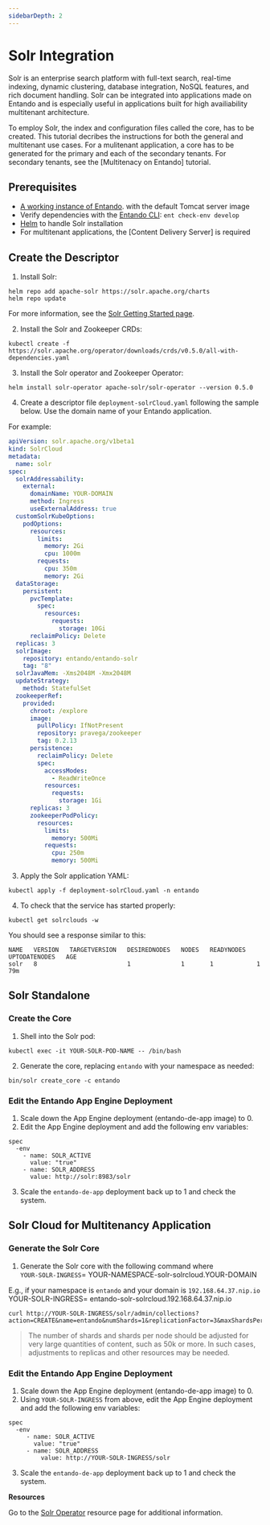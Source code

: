 ```yaml
---
sidebarDepth: 2
---
```


# Solr Integration
Solr is an enterprise search platform with full-text search, real-time indexing, dynamic clustering, database integration, NoSQL features, and rich document handling. Solr can be integrated into applications made on Entando and is especially useful in applications built for high availiability multitenant architecture.

To employ Solr, the index and configuration files called the core, has to be created. This tutorial decribes the instructions for both the general and multitenant use cases. For a mulitenant application, a core has to be generated for the primary and each of the secondary tenants. For secondary tenants, see the [Multitenacy on Entando] tutorial.

## Prerequisites
* [A working instance of Entando](../../docs/getting-started/README.md). with the default Tomcat server image
* Verify dependencies with the [Entando CLI](../../docs/getting-started/entando-cli.md): `ent check-env develop`
* [Helm](https://helm.sh/docs/intro/install/) to handle Solr installation
* For multitenant applications, the [Content Delivery Server] is required 

## Create the Descriptor
1. Install Solr:  
```
helm repo add apache-solr https://solr.apache.org/charts
helm repo update
```  
For more information, see the [Solr Getting Started page](https://solr.apache.org/guide/7_3/solr-tutorial.html).

2. Install the Solr and Zookeeper CRDs:
```
kubectl create -f https://solr.apache.org/operator/downloads/crds/v0.5.0/all-with-dependencies.yaml
```
3. Install the Solr operator and Zookeeper Operator:
```
helm install solr-operator apache-solr/solr-operator --version 0.5.0
```
4. Create a descriptor file `deployment-solrCloud.yaml` following the sample below. Use the domain name of your Entando application.

For example:
``` yaml
apiVersion: solr.apache.org/v1beta1
kind: SolrCloud
metadata:
  name: solr
spec:
  solrAddressability:
    external:
      domainName: YOUR-DOMAIN
      method: Ingress
      useExternalAddress: true
  customSolrKubeOptions:
    podOptions:
      resources:
        limits:
          memory: 2Gi
          cpu: 1000m
        requests:
          cpu: 350m
          memory: 2Gi
  dataStorage:
    persistent:
      pvcTemplate:
        spec:
          resources:
            requests:
              storage: 10Gi
      reclaimPolicy: Delete
  replicas: 3
  solrImage:
    repository: entando/entando-solr
    tag: "8"
  solrJavaMem: -Xms2048M -Xmx2048M
  updateStrategy:
    method: StatefulSet
  zookeeperRef:
    provided:
      chroot: /explore
      image:
        pullPolicy: IfNotPresent
        repository: pravega/zookeeper
        tag: 0.2.13
      persistence:
        reclaimPolicy: Delete
        spec:
          accessModes:
            - ReadWriteOnce
          resources:
            requests:
              storage: 1Gi
      replicas: 3
      zookeeperPodPolicy:
        resources:
          limits:
            memory: 500Mi
          requests:
            cpu: 250m
            memory: 500Mi

```

3. Apply the Solr application YAML:
```
kubectl apply -f deployment-solrCloud.yaml -n entando
```
4. To check that the service has started properly:
```
kubectl get solrclouds -w
```
You should see a response similar to this:
```
NAME   VERSION   TARGETVERSION   DESIREDNODES   NODES   READYNODES   UPTODATENODES   AGE
solr   8                         1              1       1            1               79m
```

## Solr Standalone 

### Create the Core
1. Shell into the Solr pod:
``` 
kubectl exec -it YOUR-SOLR-POD-NAME -- /bin/bash
```
2. Generate the core, replacing `entando` with your namespace as needed:
```
bin/solr create_core -c entando
```

### Edit the Entando App Engine Deployment
1. Scale down the App Engine deployment (entando-de-app image) to 0.
2. Edit the App Engine deployment and add the following env variables:

```
spec
  -env
    - name: SOLR_ACTIVE
      value: "true"
    - name: SOLR_ADDRESS
      value: http://solr:8983/solr
```
3. Scale the `entando-de-app` deployment back up to 1 and check the system.

## Solr Cloud for Multitenancy Application

### Generate the Solr Core

1. Generate the Solr core with the following command where  
`YOUR-SOLR-INGRESS`= YOUR-NAMESPACE-solr-solrcloud.YOUR-DOMAIN

E.g., if your namespace is `entando` and your domain is `192.168.64.37.nip.io`   
YOUR-SOLR-INGRESS= entando-solr-solrcloud.192.168.64.37.nip.io

```
curl http://YOUR-SOLR-INGRESS/solr/admin/collections?action=CREATE&name=entando&numShards=1&replicationFactor=3&maxShardsPerNode=2
```
>The number of shards and shards per node should be adjusted for very large quantities of content, such as 50k or more. In such cases, adjustments to replicas and other resources may be needed.

### Edit the Entando App Engine Deployment
1. Scale down the App Engine deployment (entando-de-app image) to 0.
2. Using `YOUR-SOLR-INGRESS` from above, edit the App Engine deployment and add the following env variables:

```
spec
  -env
     - name: SOLR_ACTIVE
       value: "true"
     - name: SOLR_ADDRESS
	     value: http://YOUR-SOLR-INGRESS/solr 
```
 
3. Scale the `entando-de-app` deployment back up to 1 and check the system.

**Resources**

Go to the [Solr Operator](https://artifacthub.io/packages/helm/apache-solr/solr-operator) resource page for additional information.